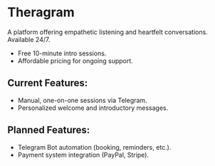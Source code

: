 # Theragram
A platform offering empathetic listening and heartfelt conversations. Available 24/7.  
- Free 10-minute intro sessions.  
- Affordable pricing for ongoing support.  

## Current Features:
- Manual, one-on-one sessions via Telegram.  
- Personalized welcome and introductory messages.

## Planned Features:
- Telegram Bot automation (booking, reminders, etc.).  
- Payment system integration (PayPal, Stripe).

